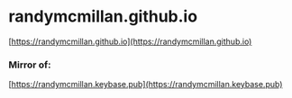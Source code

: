 # randymcmillan.github.io

[https://randymcmillan.github.io](https://randymcmillan.github.io)

### Mirror of:

[https://randymcmillan.keybase.pub](https://randymcmillan.keybase.pub)